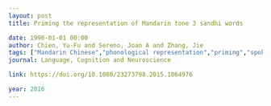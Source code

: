 ```yaml
---
layout: post
title: Priming the representation of Mandarin tone 3 sandhi words

date: 1996-01-01 00:00
author: Chien, Yu-Fu and Sereno, Joan A and Zhang, Jie
tags: ["Mandarin Chinese","phonological representation","priming","spoken word recognition","tone sandhi"]
journal: Language, Cognition and Neuroscience

link: https://doi.org/10.1080/23273798.2015.1064976

year: 2016
---
```



